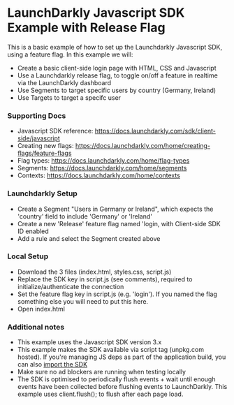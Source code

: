 # LaunchDarkly Javascript SDK Example with Release Flag

This is a basic example of how to set up the Launchdarkly Javascript SDK, using a feature flag. In this example we will:

- Create a basic client-side login page with HTML, CSS and Javascript
- Use a Launchdarkly release flag, to toggle on/off a feature in realtime via the LaunchDarkly dashboard
- Use Segments to target specific users by country (Germany, Ireland)
- Use Targets to target a specifc user 

### Supporting Docs
- Javascript SDK reference: https://docs.launchdarkly.com/sdk/client-side/javascript
- Creating new flags: https://docs.launchdarkly.com/home/creating-flags/feature-flags
- Flag types: https://docs.launchdarkly.com/home/flag-types
- Segments: https://docs.launchdarkly.com/home/segments
- Contexts: https://docs.launchdarkly.com/home/contexts

### Launchdarkly Setup
- Create a Segment "Users in Germany or Ireland", which expects the 'country' field to include 'Germany' or 'Ireland'
- Create a new 'Release' feature flag named 'login, with Client-side SDK ID enabled
- Add a rule and select the Segment created above

### Local Setup
- Download the 3 files (index.html, styles.css, script.js)
- Replace the SDK key in script.js (see comments), required to initialize/authenticate the connection
- Set the feature flag key in script.js (e.g. 'login'). If you named the flag something else you will need to put this here.
- Open index.html 

### Additional notes
- This example uses the Javascript SDK version 3.x 
- This example makes the SDK available via script tag (unpkg.com hosted). If you're managing JS deps as part of the application build, you can also [import the SDK](https://docs.launchdarkly.com/sdk/client-side/javascript#making-the-sdk-available-with-a-package-manager)
- Make sure no ad blockers are running when testing locally
- The SDK is optimised to periodically flush events + wait until enough events have been collected before flushing events to LaunchDarkly. This example uses client.flush(); to flush after each page load.
